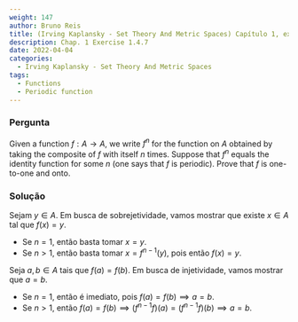 ```yaml
---
weight: 147
author: Bruno Reis
title: (Irving Kaplansky - Set Theory And Metric Spaces) Capítulo 1, exercício 1.4.7
description: Chap. 1 Exercise 1.4.7
date: 2022-04-04
categories:
  - Irving Kaplansky - Set Theory And Metric Spaces
tags:
  - Functions
  - Periodic function
---
```

### Pergunta
Given a function $f: A \rightarrow A$, we write $f^n$ for the function on $A$ obtained by taking the composite of $f$ with itself $n$ times. Suppose that $f^n$ equals the identity function for some $n$ (one says that $f$ is periodic). Prove that $f$ is one-to-one and onto.

### Solução
Sejam $y \in A$. Em busca de sobrejetividade, vamos mostrar que existe $x \in A$ tal que $f(x) = y$.

- Se $n = 1$, então basta tomar $x = y$.
- Se $n > 1$, então basta tomar $x = f^{n - 1}(y)$, pois então $f(x) = y$.

Seja $a,b \in A$ tais que $f(a) = f(b)$. Em busca de injetividade, vamos mostrar que $a = b$. 

- Se $n = 1$, então é imediato, pois $f(a)=f(b) \implies a = b$.
- Se $n > 1$, então $f(a) = f(b) \implies (f^{n-1}f)(a) = (f^{n-1}f)(b) \implies a = b$.